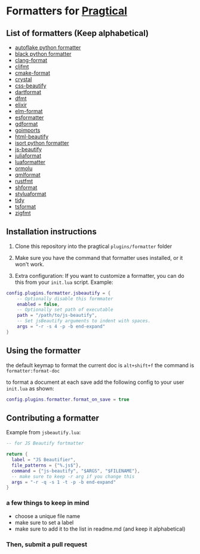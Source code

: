 # Formatters for [Pragtical](https://github.com/pragtical/pragtical)

## List of formatters (Keep alphabetical)
- [autoflake python formatter](https://pypi.org/project/autoflake/)
- [black python formatter](https://pypi.org/project/black/)
- [clang-format](https://clang.llvm.org/docs/ClangFormat.html)
- [cljfmt](https://github.com/weavejester/cljfmt)
- [cmake-format](https://github.com/cheshirekow/cmake_format)
- [crystal](https://man.archlinux.org/man/crystal.1.en)
- [css-beautify](https://www.npmjs.com/package/js-beautify)
- [dartformat](https://dart.dev/tools/dart-format)
- [dfmt](https://github.com/dlang-community/dfmt)
- [elixir](https://hexdocs.pm/mix/main/Mix.Tasks.Format.html)
- [elm-format](https://github.com/avh4/elm-format)
- [esformatter](https://github.com/millermedeiros/esformatter/)
- [gdformat](https://github.com/Scony/godot-gdscript-toolkit)
- [goimports](https://pkg.go.dev/golang.org/x/tools/cmd/goimports)
- [html-beautify](https://www.npmjs.com/package/html-beautify)
- [isort python formatter](https://pypi.org/project/isort/)
- [js-beautify](https://www.npmjs.com/package/js-beautify)
- [juliaformat](https://github.com/domluna/JuliaFormatter.jl)
- [luaformatter](https://github.com/Koihik/LuaFormatter)
- [ormolu](https://github.com/tweag/ormolu)
- [qmlformat](https://github.com/qt/qtdeclarative)
- [rustfmt](https://github.com/rust-lang/rustfmt)
- [shformat](https://github.com/mvdan/sh)
- [styluaformat](https://github.com/JohnnyMorganz/StyLua)
- [tidy](https://www.html-tidy.org/)
- [tsformat](https://github.com/vvakame/typescript-formatter)
- [zigfmt](https://ziglang.org)

## Installation instructions

1. Clone this repository into the pragtical `plugins/formatter` folder

2. Make sure you have the command that formatter uses installed, or it won't work.

3. Extra configuration:
    If you want to customize a formatter, you can do this from your `init.lua`
    script. Example:
```lua
config.plugins.formatter.jsbeautify = {
    -- Optionally disable this formmater
    enabled = false,
    -- Optionally set path of executable
    path = "/path/to/js-beautify",
    -- Set jsBeautify arguments to indent with spaces.
    args = "-r -s 4 -p -b end-expand"
}
```

## Using the formatter
the default keymap to format the current doc is `alt+shift+f`
the command is `formatter:format-doc`

to format a document at each save add the following config to
your user `init.lua` as shown:
```lua
config.plugins.formatter.format_on_save = true
```

## Contributing a formatter

Example from `jsbeautify.lua`:
```lua
-- for JS Beautify fortmatter

return {
  label = "JS Beautifier",
  file_patterns = {"%.js$"},
  command = {"js-beautify", "$ARGS", "$FILENAME"},
  -- make sure to keep -r arg if you change this
  args = "-r -q -s 1 -t -p -b end-expand"
}
```

### a few things to keep in mind
- choose a unique file name
- make sure to set a label
- make sure to add it to the list in readme.md (and keep it alphabetical)

### Then, submit a pull request
